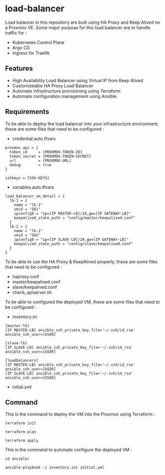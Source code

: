 # load-balancer

Load balancer in this repository are built using HA Proxy and Keep Alived on a Proxmox VE.
Some major purpose for this load balancer are to handle traffic for :
- Kubernetes Control Plane
- Argo CD 
- Ingress for Traefik

## Features

- High Availability Load Balancer using Virtual IP from Keep Alived
- Customizeable HA Proxy Load Balancer
- Automate infrastructure provisioning using Terraform
- Automate configuration management using Ansible

## Requirements

To be able to deploy the load balancer into your infrastructure environment, these are some files that need to be configured : 

- credential.auto.tfvars
```
proxmox_api = {
  token_id     = [PROXMOX-TOKEN-ID]
  token_secret = [PROXMOX-TOKEN-SECRET]
  url          = [PROXMOX-URL]
  debug        = true
}

sshkeys = [SSH-KEYS]
```
- variables.auto.tfvars
```
load_balancer_vm_detail = {
  lb-1 = {
    name = "lb-1"
    vmid = "501"
    ipconfig0 = "ip=[IP MASTER-LB]/24,gw=[IP GATEWAY-LB]"
    keepalived_state_path = "config/master/keepalived.conf"
  }
  lb-2 = {
    name = "lb-2"
    vmid = "502"
    ipconfig0 = "ip=[IP SLAVE-LB]/24,gw=[IP GATEWAY-LB]"
    keepalived_state_path = "config/slave/keepalived.conf"
  }
}
```

To be able to use the HA Proxy & KeepAlived properly, these are some files that need to be configured : 
- haproxy.conf
- master/keepalived.conf
- slave/keepalived.conf
- check_apiserver.sh


To be able to configured the deployed VM, these are some files that need to be configured :
- inventory.ini
```
[master-lb]
[IP MASTER-LB] ansible_ssh_private_key_file='~/.ssh/id_rsa' ansible_ssh_user=[USER]

[slave-lb]
[IP SLAVE-LB] ansible_ssh_private_key_file='~/.ssh/id_rsa' ansible_ssh_user=[USER]

[loadbalancers]
[IP MASTER-LB] ansible_ssh_private_key_file='~/.ssh/id_rsa' ansible_ssh_user=[USER]
[IP SLAVE-LB] ansible_ssh_private_key_file='~/.ssh/id_rsa' ansible_ssh_user=[USER]
```
- initial.yml

## Command
This is the command to deploy the VM into the Proxmox using Terraform : 
```
terraform init
```
```
terraform plan
```
```
terraform apply
```

This is the command to automate configure the deployed VM : 
```
cd ansible/
```
```
ansible-playbook -i inventory.ini initial.yml
```
